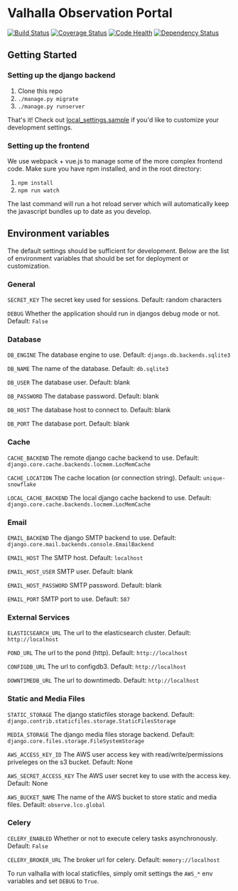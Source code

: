 # Valhalla Observation Portal
[![Build Status](https://travis-ci.org/LCOGT/valhalla.svg?branch=master)](https://travis-ci.org/LCOGT/valhalla)
[![Coverage Status](https://coveralls.io/repos/github/LCOGT/valhalla/badge.svg?branch=master)](https://coveralls.io/github/LCOGT/valhalla?branch=master)
[![Code Health](https://landscape.io/github/LCOGT/valhalla/master/landscape.svg?style=flat)](https://landscape.io/github/LCOGT/valhalla/master)
[![Dependency Status](https://www.versioneye.com/user/projects/589df7f4940b230036768664/badge.svg)](https://www.versioneye.com/user/projects/589df7f4940b230036768664)

## Getting Started

### Setting up the django backend

1. Clone this repo
2. `./manage.py migrate`
3. `./manage.py runserver`

That's it! Check out [local_settings.sample](local_settings.sample) if you'd
like to customize your development settings.

### Setting up the frontend
We use webpack + vue.js to manage some of the more complex frontend code.
Make sure you have npm installed, and in the root directory:

1. `npm install`
2. `npm run watch`

The last command will run a hot reload server which will automatically keep the javascript
bundles up to date as you develop.

## Environment variables
The default settings should be sufficient for development. Below are the list of environment variables
that should be set for deployment or customization.

### General
`SECRET_KEY` The secret key used for sessions. Default: random characters

`DEBUG` Whether the application should run in djangos debug mode or not. Default: `False`

### Database
`DB_ENGINE` The database engine to use. Default: `django.db.backends.sqlite3`

`DB_NAME` The name of the database. Default: `db.sqlite3`

`DB_USER` The database user. Default: blank

`DB_PASSWORD` The database password. Default: blank

`DB_HOST` The database host to connect to. Default: blank

`DB_PORT` The database port. Default: blank

### Cache
`CACHE_BACKEND` The remote django cache backend to use. Default: `django.core.cache.backends.locmem.LocMemCache`

`CACHE_LOCATION` The cache location (or connection string). Default: `unique-snowflake`

`LOCAL_CACHE_BACKEND` The local django cache backend to use. Default: `django.core.cache.backends.locmem.LocMemCache`

### Email
`EMAIL_BACKEND` The django SMTP backend to use. Default: `django.core.mail.backends.console.EmailBackend`

`EMAIL_HOST` The SMTP host. Default: `localhost`

`EMAIL_HOST_USER` SMTP user. Default: blank

`EMAIL_HOST_PASSWORD` SMTP password. Default: blank

`EMAIL_PORT` SMTP port to use. Default: `587`

### External Services
`ELASTICSEARCH_URL` The url to the elasticsearch cluster. Default: `http://localhost`

`POND_URL` The url to the pond (http). Default: `http://localhost`

`CONFIGDB_URL` The url to configdb3. Default: `http://localhost`

`DOWNTIMEDB_URL` The url to downtimedb. Default: `http://localhost`

### Static and Media Files
`STATIC_STORAGE` The django staticfiles storage backend. Default: `django.contrib.staticfiles.storage.StaticFilesStorage`

`MEDIA_STORAGE` The django media files storage backend. Default: `django.core.files.storage.FileSystemStorage`

`AWS_ACCESS_KEY_ID` The AWS user access key with read/write/permissions priveleges on the s3 bucket. Default: None

`AWS_SECRET_ACCESS_KEY` The AWS user secret key to use with the access key. Default: None

`AWS_BUCKET_NAME` The name of the AWS bucket to store static and media files. Default: `observe.lco.global`

### Celery
`CELERY_ENABLED` Whether or not to execute celery tasks asynchronously. Default: `False`

`CELERY_BROKER_URL` The broker url for celery. Default: `memory://localhost`

To run valhalla with local staticfiles, simply omit settings the `AWS_*` env variables and set `DEBUG` to `True`.  